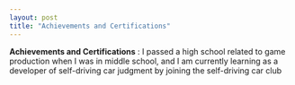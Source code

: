 ```yaml
---
layout: post
title: "Achievements and Certifications"
---
```

**Achievements and Certifications** : I passed a high school related to game production when I was in middle school, and I am currently learning as a developer of self-driving car judgment by joining the self-driving car club

